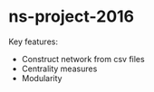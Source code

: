 # ns-project-2016

Key features:
* Construct network from csv files
* Centrality measures
* Modularity
